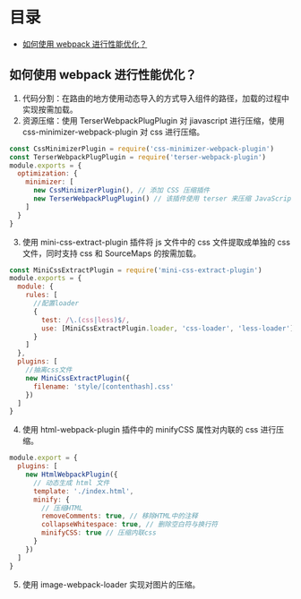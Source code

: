 # 目录

- [如何使用 webpack 进行性能优化？](##1)

## 如何使用 webpack 进行性能优化？

1. 代码分割：在路由的地方使用动态导入的方式导入组件的路径，加载的过程中实现按需加载。
2. 资源压缩：使用 TerserWebpackPlugPlugin 对 jiavascript 进行压缩，使用 css-minimizer-webpack-plugin 对 css 进行压缩。

```js
const CssMinimizerPlugin = require('css-minimizer-webpack-plugin')
const TerserWebpackPlugPlugin = require('terser-webpack-plugin')
module.exports = {
  optimization: {
    minimizer: [
      new CssMinimizerPlugin(), // 添加 CSS 压缩插件
      new TerserWebpackPlugPlugin() // 该插件使用 terser 来压缩 JavaScript。
    ]
  }
}
```

3. 使用 mini-css-extract-plugin 插件将 js 文件中的 css 文件提取成单独的 css 文件，同时支持 css 和 SourceMaps 的按需加载。

```js
const MiniCssExtractPlugin = require('mini-css-extract-plugin')
module.exports = {
  module: {
    rules: [
      //配置loader
      {
        test: /\.(css|less)$/,
        use: [MiniCssExtractPlugin.loader, 'css-loader', 'less-loader']
      }
    ]
  },
  plugins: [
    //抽离css文件
    new MiniCssExtractPlugin({
      filename: 'style/[contenthash].css'
    })
  ]
}
```

4. 使用 html-webpack-plugin 插件中的 minifyCSS 属性对内联的 css 进行压缩。

```js
module.export = {
  plugins: [
    new HtmlWebpackPlugin({
      // 动态⽣成 html ⽂件
      template: './index.html',
      minify: {
        // 压缩HTML
        removeComments: true, // 移除HTML中的注释
        collapseWhitespace: true, // 删除空⽩符与换⾏符
        minifyCSS: true // 压缩内联css
      }
    })
  ]
}
```

5. 使用 image-webpack-loader 实现对图片的压缩。
